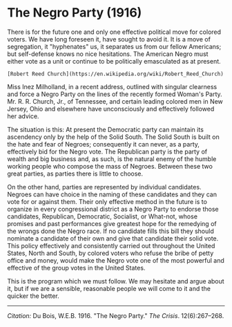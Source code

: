 <!--
title:   The Negro Party
author:  Du Bois, W.E.B.
journal: The Crisis
year:    1916
volume:  12
issue:   6
pages:   267-268
-->
# The Negro Party (1916)

There is for the future one and only one effective political move for colored voters. We have long foreseen it, have sought to avoid it. It is a move of segregation, it "hyphenates" us, it separates us from our fellow Americans; but self-defense knows no nice hesitations. The American Negro must either vote as a unit or continue to be politically emasculated as at present.

```{margin}
[Robert Reed Church](https://en.wikipedia.org/wiki/Robert_Reed_Church)
```

Miss Inez Milholland, in a recent address, outlined with singular clearness and force a Negro Party on the lines of the recently formed Woman's Party. Mr. R. R. Church, Jr., of Tennessee, and certain leading colored men in New Jersey, Ohio and elsewhere have unconsciously and effectively followed her advice.

The situation is this: At present the Democratic party can maintain its ascendency only by the help of the Solid South. The Solid South is built on the hate and fear of Negroes; consequently it can never, as a party, effectively bid for the Negro vote. The Republican party is the party of wealth and big business and, as such, is the natural enemy of the humble working people who compose the mass of Negroes. Between these two great parties, as parties there is little to choose.

On the other hand, parties are represented by individual candidates. Negroes can have choice in the naming of these candidates and they can vote for or against them. Their only effective method in the future is to organize in every congressional district as a Negro Party to endorse those candidates, Republican, Democratic, Socialist, or What-not, whose promises and past performances give greatest hope for the remedying of the wrongs done the Negro race. If no candidate fills this bill they should nominate a candidate of their own and give that candidate their solid vote. This policy effectively and consistently carried out throughout the United States, North and South, by colored voters who refuse the bribe of petty office and money, would make the Negro vote one of the most powerful and effective of the group votes in the United States.

This is the program which we must follow. We may hesitate and argue about it, but if we are a sensible, reasonable people we will come to it and the quicker the better.

______________
*Citation:* Du Bois, W.E.B. 1916. "The Negro Party." *The Crisis*. 12(6):267&ndash;268.